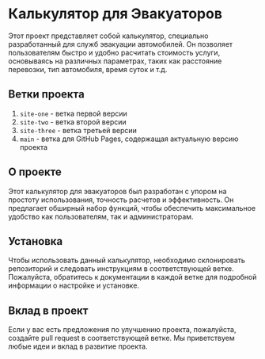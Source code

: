 # Калькулятор для Эвакуаторов

Этот проект представляет собой калькулятор, специально разработанный для служб эвакуации автомобилей. Он позволяет пользователям быстро и удобно расчитать стоимость услуги, основываясь на различных параметрах, таких как расстояние перевозки, тип автомобиля, время суток и т.д.

## Ветки проекта

1. `site-one` - ветка первой версии
2. `site-two` - ветка второй версии
3. `site-three` - ветка третьей версии
4. `main` - ветка для GitHub Pages, содержащая актуальную версию проекта

## О проекте

Этот калькулятор для эвакуаторов был разработан с упором на простоту использования, точность расчетов и эффективность. Он предлагает обширный набор функций, чтобы обеспечить максимальное удобство как пользователям, так и администраторам. 

## Установка

Чтобы использовать данный калькулятор, необходимо склонировать репозиторий и следовать инструкциям в соответствующей ветке. Пожалуйста, обратитесь к документации в каждой ветке для подробной информации о настройке и установке.

## Вклад в проект

Если у вас есть предложения по улучшению проекта, пожалуйста, создайте pull request в соответствующей ветке. Мы приветствуем любые идеи и вклад в развитие проекта.